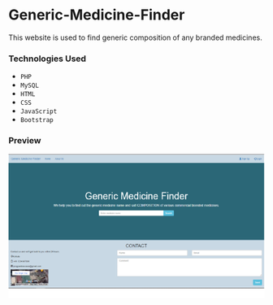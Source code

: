 # Generic-Medicine-Finder

This website is used to find generic composition of any branded medicines.

### Technologies Used

* `PHP`
* `MySQL`
* `HTML`
* `CSS`
* `JavaScript`
* `Bootstrap`

### Preview

![](Screenshots/dashboard.png)
